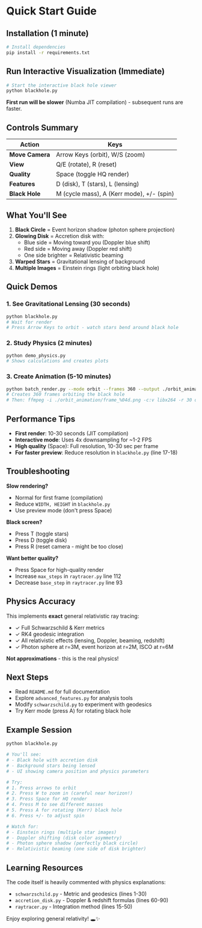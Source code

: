 # Quick Start Guide

## Installation (1 minute)

```bash
# Install dependencies
pip install -r requirements.txt
```

## Run Interactive Visualization (Immediate)

```bash
# Start the interactive black hole viewer
python blackhole.py
```

**First run will be slower** (Numba JIT compilation) - subsequent runs are faster.

## Controls Summary

| Action | Keys |
|--------|------|
| **Move Camera** | Arrow Keys (orbit), W/S (zoom) |
| **View** | Q/E (rotate), R (reset) |
| **Quality** | Space (toggle HQ render) |
| **Features** | D (disk), T (stars), L (lensing) |
| **Black Hole** | M (cycle mass), A (Kerr mode), +/- (spin) |

## What You'll See

1. **Black Circle** = Event horizon shadow (photon sphere projection)
2. **Glowing Disk** = Accretion disk with:
   - Blue side = Moving toward you (Doppler blue shift)
   - Red side = Moving away (Doppler red shift)
   - One side brighter = Relativistic beaming
3. **Warped Stars** = Gravitational lensing of background
4. **Multiple Images** = Einstein rings (light orbiting black hole)

## Quick Demos

### 1. See Gravitational Lensing (30 seconds)
```bash
python blackhole.py
# Wait for render
# Press Arrow Keys to orbit - watch stars bend around black hole
```

### 2. Study Physics (2 minutes)
```bash
python demo_physics.py
# Shows calculations and creates plots
```

### 3. Create Animation (5-10 minutes)
```bash
python batch_render.py --mode orbit --frames 360 --output ./orbit_animation
# Creates 360 frames orbiting the black hole
# Then: ffmpeg -i ./orbit_animation/frame_%04d.png -c:v libx264 -r 30 output.mp4
```

## Performance Tips

- **First render**: 10-30 seconds (JIT compilation)
- **Interactive mode**: Uses 4x downsampling for ~1-2 FPS
- **High quality** (Space): Full resolution, 10-30 sec per frame
- **For faster preview**: Reduce resolution in `blackhole.py` (line 17-18)

## Troubleshooting

**Slow rendering?**
- Normal for first frame (compilation)
- Reduce `WIDTH, HEIGHT` in `blackhole.py`
- Use preview mode (don't press Space)

**Black screen?**
- Press T (toggle stars)
- Press D (toggle disk)
- Press R (reset camera - might be too close)

**Want better quality?**
- Press Space for high-quality render
- Increase `max_steps` in `raytracer.py` line 112
- Decrease `base_step` in `raytracer.py` line 93

## Physics Accuracy

This implements **exact** general relativistic ray tracing:
- ✓ Full Schwarzschild & Kerr metrics
- ✓ RK4 geodesic integration
- ✓ All relativistic effects (lensing, Doppler, beaming, redshift)
- ✓ Photon sphere at r=3M, event horizon at r=2M, ISCO at r=6M

**Not approximations** - this is the real physics!

## Next Steps

- Read `README.md` for full documentation
- Explore `advanced_features.py` for analysis tools
- Modify `schwarzschild.py` to experiment with geodesics
- Try Kerr mode (press A) for rotating black hole

## Example Session

```bash
python blackhole.py

# You'll see:
# - Black hole with accretion disk
# - Background stars being lensed
# - UI showing camera position and physics parameters

# Try:
# 1. Press arrows to orbit
# 2. Press W to zoom in (careful near horizon!)
# 3. Press Space for HQ render
# 4. Press M to see different masses
# 5. Press A for rotating (Kerr) black hole
# 6. Press +/- to adjust spin

# Watch for:
# - Einstein rings (multiple star images)
# - Doppler shifting (disk color asymmetry)
# - Photon sphere shadow (perfectly black circle)
# - Relativistic beaming (one side of disk brighter)
```

## Learning Resources

The code itself is heavily commented with physics explanations:
- `schwarzschild.py` - Metric and geodesics (lines 1-30)
- `accretion_disk.py` - Doppler & redshift formulas (lines 60-90)
- `raytracer.py` - Integration method (lines 15-50)

Enjoy exploring general relativity! 🕳️✨

